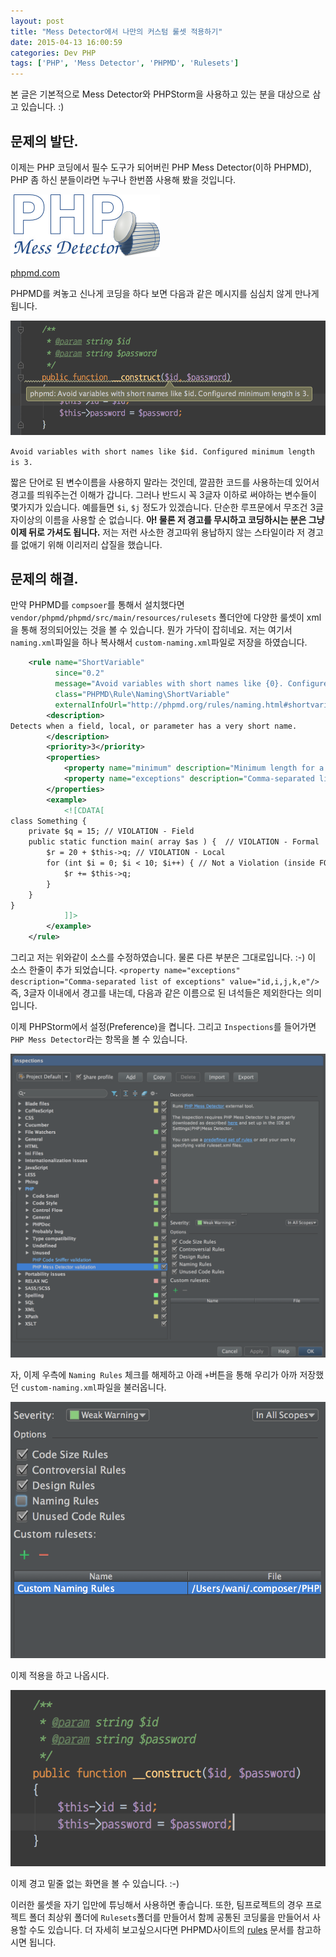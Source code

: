 ```yaml
---
layout: post
title: "Mess Detector에서 나만의 커스텀 룰셋 적용하기"
date: 2015-04-13 16:00:59
categories: Dev PHP
tags: ['PHP', 'Mess Detector', 'PHPMD', 'Rulesets']
---
```


본 글은 기본적으로 Mess Detector와 PHPStorm을 사용하고 있는 분을 대상으로 삼고 있습니다. :)

## 문제의 발단.

이제는 PHP 코딩에서 필수 도구가 되어버린 PHP Mess Detector(이하 PHPMD), PHP 좀 하신 분들이라면 누구나 한번쯤 사용해 봤을 것입니다.

![Mess Detector](/images/dev/php/phpmd.png)

[phpmd.com](http://phpmd.org)

PHPMD를 켜놓고 신나게 코딩을 하다 보면 다음과 같은 메시지를 심심치 않게 만나게 됩니다.

![Naming Warning](/images/dev/php/phpmd-warning-with-naming.png)

`Avoid variables with short names like $id. Configured minimum length is 3.`

짧은 단어로 된 변수이름을 사용하지 말라는 것인데, 깔끔한 코드를 사용하는데 있어서 경고를 띄워주는건 이해가 갑니다. 그러나 반드시 꼭 3글자 이하로 써야하는 변수들이 몇가지가 있습니다. 예를들면 `$i`, `$j` 정도가 있겠습니다. 단순한 루프문에서 무조건 3글자이상의 이름을 사용할 순 없습니다. **아! 물론 저 경고를 무시하고 코딩하시는 분은 그냥 이제 뒤로 가셔도 됩니다.** 저는 저런 사소한 경고따위 용납하지 않는 스타일이라 저 경고를 없애기 위해 이리저리 삽질을 했습니다.

## 문제의 해결.

만약 PHPMD를 `compsoer`를 통해서 설치했다면 `vendor/phpmd/phpmd/src/main/resources/rulesets` 폴더안에 다양한 룰셋이 xml을 통해 정의되어있는 것을 볼 수 있습니다. 뭔가 가닥이 잡히네요. 저는 여기서 `naming.xml`파일을 하나 복사해서 `custom-naming.xml`파일로 저장을 하였습니다.

```xml
    <rule name="ShortVariable"
          since="0.2"
          message="Avoid variables with short names like {0}. Configured minimum length is {1}."
          class="PHPMD\Rule\Naming\ShortVariable"
          externalInfoUrl="http://phpmd.org/rules/naming.html#shortvariable">
        <description>
Detects when a field, local, or parameter has a very short name.
        </description>
        <priority>3</priority>
        <properties>
            <property name="minimum" description="Minimum length for a variable, property or parameter name" value="3"/>
            <property name="exceptions" description="Comma-separated list of exceptions" value="id,i,j,k,e"/>
        </properties>
        <example>
            <![CDATA[
class Something {
    private $q = 15; // VIOLATION - Field
    public static function main( array $as ) {  // VIOLATION - Formal
        $r = 20 + $this->q; // VIOLATION - Local
        for (int $i = 0; $i < 10; $i++) { // Not a Violation (inside FOR)
            $r += $this->q;
        }
    }
}
            ]]>
        </example>
    </rule>
```

그리고 저는 위와같이 소스를 수정하였습니다. 물론 다른 부분은 그대로입니다. :-) 이 소스 한줄이 추가 되었습니다. `<property name="exceptions" description="Comma-separated list of exceptions" value="id,i,j,k,e"/>` 즉, 3글자 이내에서 경고를 내는데, 다음과 같은 이름으로 된 녀석들은 제외한다는 의미입니다.

이제 PHPStorm에서 설정(Preference)을 켭니다. 그리고 `Inspections`를 들어가면 `PHP Mess Detector`라는 항목을 볼 수 있습니다.

![PHPStorm Inspections](/images/dev/php/phpstorm-inspections.png)

자, 이제 우측에 `Naming Rules` 체크를 해제하고 아래 `+`버튼을 통해 우리가 아까 저장했던 `custom-naming.xml`파일을 불러옵니다.

![PHPStorm PHPMD Custom](/images/dev/php/phpstorm-phpmd-custom.png)

이제 적용을 하고 나옵시다.

![PHPStorm PHPMD No Warning](/images/dev/php/phpmd-custom-apply-complete.png)

이제 경고 밑줄 없는 화면을 볼 수 있습니다. :-)

이러한 룰셋을 자기 입만에 튜닝해서 사용하면 좋습니다. 또한, 팀프로젝트의 경우 프로젝트 폴더 최상위 폴더에 `Rulesets`폴더를 만들어서 함께 공통된 코딩룰을 만들어서 사용할 수도 있습니다. 더 자세히 보고싶으시다면 PHPMD사이트의 [rules](http://phpmd.org/rules/index.html) 문서를 참고하시면 됩니다.